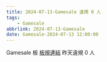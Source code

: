 ```yaml
---
title: 2024-07-13-Gamesale 違規 0 人
tags:
    - Gamesale
abbrlink: 2024-07-13-Gamesale
date: Gamesale-2024-07-13 12:00:00
---
```

Gamesale 板 [板規連結](https://www.ptt.cc/bbs/Gossiping/M.1637425085.A.07D.html)
昨天違規 0 人
